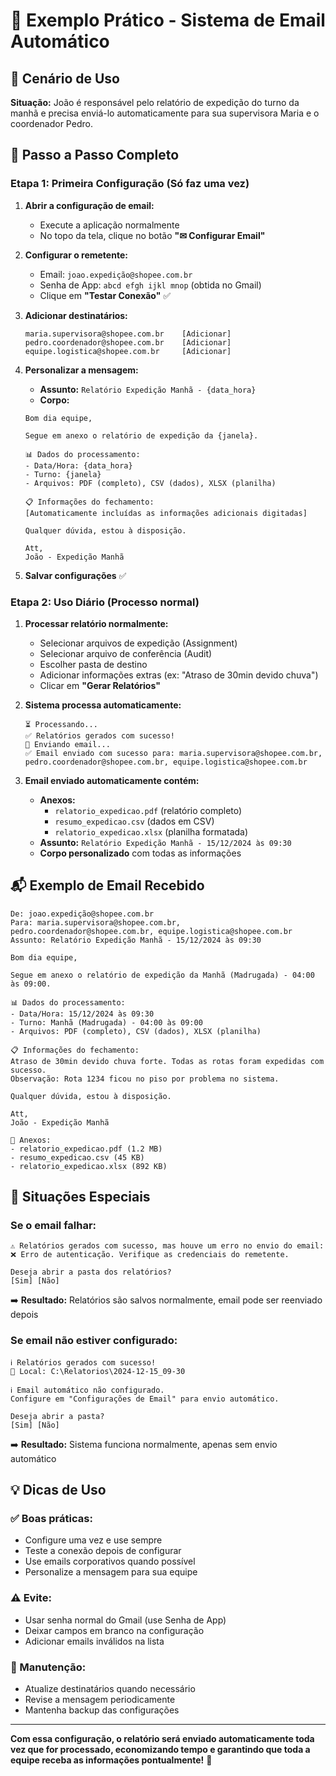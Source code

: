 # 📧 Exemplo Prático - Sistema de Email Automático

## 🎯 Cenário de Uso

**Situação:** João é responsável pelo relatório de expedição do turno da manhã e precisa enviá-lo automaticamente para sua supervisora Maria e o coordenador Pedro.

## 📝 Passo a Passo Completo

### Etapa 1: Primeira Configuração (Só faz uma vez)

1. **Abrir a configuração de email:**
   - Execute a aplicação normalmente
   - No topo da tela, clique no botão **"✉ Configurar Email"**

2. **Configurar o remetente:**
   - Email: `joao.expedição@shopee.com.br`
   - Senha de App: `abcd efgh ijkl mnop` (obtida no Gmail)
   - Clique em **"Testar Conexão"** ✅

3. **Adicionar destinatários:**
   ```
   maria.supervisora@shopee.com.br    [Adicionar]
   pedro.coordenador@shopee.com.br    [Adicionar]
   equipe.logistica@shopee.com.br     [Adicionar]
   ```

4. **Personalizar a mensagem:**
   - **Assunto:** `Relatório Expedição Manhã - {data_hora}`
   - **Corpo:**
   ```
   Bom dia equipe,

   Segue em anexo o relatório de expedição da {janela}.

   📊 Dados do processamento:
   - Data/Hora: {data_hora}
   - Turno: {janela}
   - Arquivos: PDF (completo), CSV (dados), XLSX (planilha)

   📋 Informações do fechamento:
   [Automaticamente incluídas as informações adicionais digitadas]

   Qualquer dúvida, estou à disposição.

   Att,
   João - Expedição Manhã
   ```

5. **Salvar configurações** ✅

### Etapa 2: Uso Diário (Processo normal)

1. **Processar relatório normalmente:**
   - Selecionar arquivos de expedição (Assignment)
   - Selecionar arquivo de conferência (Audit)
   - Escolher pasta de destino
   - Adicionar informações extras (ex: "Atraso de 30min devido chuva")
   - Clicar em **"Gerar Relatórios"**

2. **Sistema processa automaticamente:**
   ```
   ⏳ Processando...
   ✅ Relatórios gerados com sucesso!
   📧 Enviando email...
   ✅ Email enviado com sucesso para: maria.supervisora@shopee.com.br, pedro.coordenador@shopee.com.br, equipe.logistica@shopee.com.br
   ```

3. **Email enviado automaticamente contém:**
   - **Anexos:** 
     - `relatorio_expedicao.pdf` (relatório completo)
     - `resumo_expedicao.csv` (dados em CSV)
     - `relatorio_expedicao.xlsx` (planilha formatada)
   - **Assunto:** `Relatório Expedição Manhã - 15/12/2024 às 09:30`
   - **Corpo personalizado** com todas as informações

## 📬 Exemplo de Email Recebido

```
De: joao.expedição@shopee.com.br
Para: maria.supervisora@shopee.com.br, pedro.coordenador@shopee.com.br, equipe.logistica@shopee.com.br
Assunto: Relatório Expedição Manhã - 15/12/2024 às 09:30

Bom dia equipe,

Segue em anexo o relatório de expedição da Manhã (Madrugada) - 04:00 às 09:00.

📊 Dados do processamento:
- Data/Hora: 15/12/2024 às 09:30
- Turno: Manhã (Madrugada) - 04:00 às 09:00
- Arquivos: PDF (completo), CSV (dados), XLSX (planilha)

📋 Informações do fechamento:
Atraso de 30min devido chuva forte. Todas as rotas foram expedidas com sucesso.
Observação: Rota 1234 ficou no piso por problema no sistema.

Qualquer dúvida, estou à disposição.

Att,
João - Expedição Manhã

📎 Anexos:
- relatorio_expedicao.pdf (1.2 MB)
- resumo_expedicao.csv (45 KB)  
- relatorio_expedicao.xlsx (892 KB)
```

## 🚨 Situações Especiais

### Se o email falhar:
```
⚠️ Relatórios gerados com sucesso, mas houve um erro no envio do email:
❌ Erro de autenticação. Verifique as credenciais do remetente.

Deseja abrir a pasta dos relatórios?
[Sim] [Não]
```
➡️ **Resultado:** Relatórios são salvos normalmente, email pode ser reenviado depois

### Se email não estiver configurado:
```
ℹ️ Relatórios gerados com sucesso!
📁 Local: C:\Relatorios\2024-12-15_09-30

ℹ️ Email automático não configurado.
Configure em "Configurações de Email" para envio automático.

Deseja abrir a pasta?
[Sim] [Não]
```
➡️ **Resultado:** Sistema funciona normalmente, apenas sem envio automático

## 💡 Dicas de Uso

### ✅ Boas práticas:
- Configure uma vez e use sempre
- Teste a conexão depois de configurar
- Use emails corporativos quando possível
- Personalize a mensagem para sua equipe

### ⚠️ Evite:
- Usar senha normal do Gmail (use Senha de App)
- Deixar campos em branco na configuração
- Adicionar emails inválidos na lista

### 🔧 Manutenção:
- Atualize destinatários quando necessário
- Revise a mensagem periodicamente
- Mantenha backup das configurações

---

**Com essa configuração, o relatório será enviado automaticamente toda vez que for processado, economizando tempo e garantindo que toda a equipe receba as informações pontualmente!** 🚀 